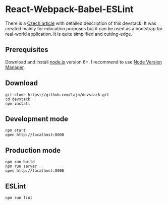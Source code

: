 # React-Webpack-Babel-ESLint

There is a [Czech article](http://www.dzejes.cz/prvni-dev-stack.html) with detailed description of this devstack. It was created mainly for education purposes but it can be used as a bootstrap for real-world application. It is quite simplified and cutting-edge.

## Prerequisites

Download and install [node.js](http://nodejs.org) version 6+. I recommend to use [Node Version Manager](https://github.com/creationix/nvm).

## Download

```shell
git clone https://github.com/tajo/devstack.git
cd devstack
npm install
```

## Development mode

```shell
npm start
open http://localhost:8000
```

## Production mode

```shell
npm run build
npm run server
open http://localhost:8000
```

## ESLint

```shell
npm run lint
```